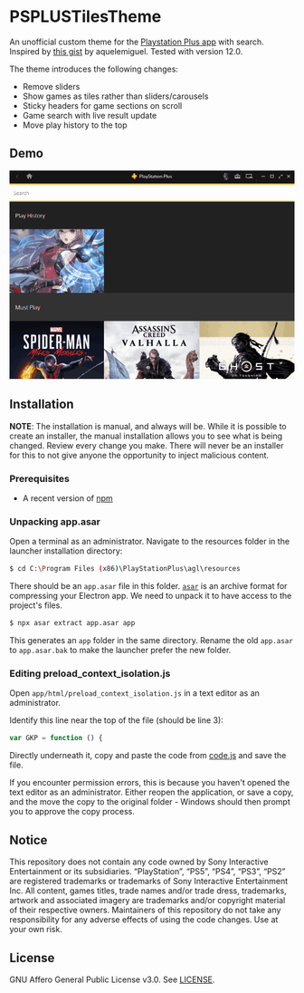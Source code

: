 # PSPLUSTilesTheme
An unofficial custom theme for the [Playstation Plus app](https://www.playstation.com/en-gb/support/subscriptions/ps-plus-pc/) with search. Inspired by [this gist](https://gist.github.com/aquelemiguel/170eadf2883d783b24236d249ab28fb9) by aquelemiguel. Tested with version 12.0.

The theme introduces the following changes:
* Remove sliders
* Show games as tiles rather than sliders/carousels
* Sticky headers for game sections on scroll
* Game search with live result update
* Move play history to the top

## Demo

![alt text](pspdemo.gif)

## Installation
**NOTE**: The installation is manual, and always will be. While it is possible to create an installer, the manual installation allows you to see what is being changed.
Review every change you make. There will never be an installer for this to not give anyone the opportunity to inject malicious content.

### Prerequisites
* A recent version of [npm](https://www.npmjs.com/) 

### Unpacking app.asar
Open a terminal as an administrator. Navigate to the resources folder in the launcher installation directory:

```bash
$ cd C:\Program Files (x86)\PlayStationPlus\agl\resources
```

There should be an `app.asar` file in this folder. [`asar`](https://github.com/electron/asar) is an archive format for compressing your Electron app. We need to unpack it to have access to the project's files.

```bash
$ npx asar extract app.asar app
```

This generates an `app` folder in the same directory. Rename the old `app.asar` to `app.asar.bak` to make the launcher prefer the new folder.

### Editing preload_context_isolation.js
Open `app/html/preload_context_isolation.js` in a text editor as an administrator.

Identify this line near the top of the file (should be line 3):
```js
var GKP = function () {
```

Directly underneath it, copy and paste the code from [code.js](code.js) and save the file.

If you encounter permission errors, this is because you haven't opened the text editor as an administrator. Either reopen the application, or save a copy, and the move the copy to the original folder - Windows should then prompt you to approve the copy process.

## Notice
This repository does not contain any code owned by Sony Interactive Entertainment or its subsidiaries.
“PlayStation”, “PS5”, “PS4”, “PS3”, “PS2” are registered trademarks or trademarks of Sony Interactive Entertainment Inc.
All content, games titles, trade names and/or trade dress, trademarks, artwork and associated imagery are trademarks and/or copyright material of their respective owners.
Maintainers of this repository do not take any responsibility for any adverse effects of using the code changes. Use at your own risk.

## License
GNU Affero General Public License v3.0. See [LICENSE](LICENSE).
